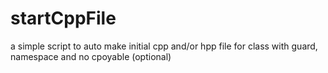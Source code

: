 startCppFile
============

a simple script to auto make initial cpp and/or hpp file for class with guard, namespace and no cpoyable (optional)
